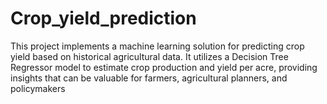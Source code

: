 # Crop_yield_prediction
This project implements a machine learning solution for predicting crop yield based on historical agricultural data. It utilizes a Decision Tree Regressor model to estimate crop production and yield per acre, providing insights that can be valuable for farmers, agricultural planners, and policymakers
